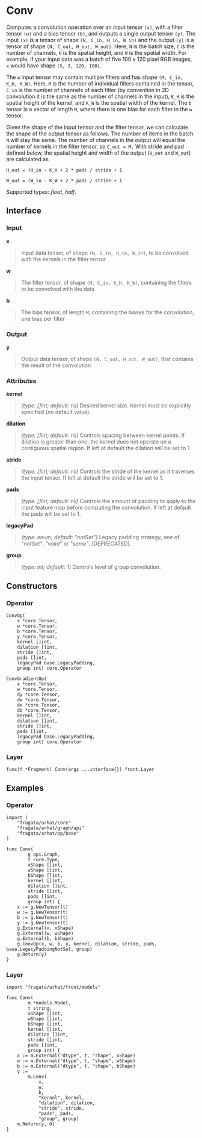 
# Conv

Computes a convolution operation over an input tensor `(x)`, with a filter tensor `(w)`
and a bias tensor `(b)`, and outputs a single output tensor `(y)`. 
The input `(x)` is a tensor of shape `(N, C_in, H_in, W_in)` and the output `(y)` is 
a tensor of shape `(N, C_out, H_out, W_out)`. Here, `N` is the batch size, 
`C` is the number of channels, `H` is the spatial height, and `W` is the spatial width. 
For example, if your input data was a batch of five 100 x 120 pixel RGB images, 
`x` would have shape `(5, 3, 120, 100)`.

The `w` input tensor may contain multiple filters and has shape `(M, C_in, K_H, K_W)`. 
Here, `M` is the number of individual filters contained in the tensor, `C_in` is
the number of channels of each filter (by convention in 2D convolution it is the same as
the number of channels in the input), `K_H` is the spatial height of the kernel, and `K_W` is
the spatial width of the kernel. The `b` tensor is a vector of length `M`, where there is 
one bias for each filter in the `w` tensor.

Given the shape of the input tensor and the filter tensor, we can calculate the shape of 
the output tensor as follows. The number of items in the batch `N` will stay the same. 
The number of channels in the output will equal the number of kernels in the filter tensor, 
so `C_out = M.` With stride and pad defined below, the spatial height and width of
the output (`H_out` and `W_out`) are calculated as

    H_out = (H_in - K_H + 2 * pad) / stride + 1

    W_out = (W_in - K_W + 2 * pad) / stride + 1

Supported types: *float, half*.

## Interface

### Input

**x**

>Input data tensor, of shape `(N, C_in, H_in, W_in)`, to be convolved with  the kernels in the filter tensor


**w**

>The filter tensor, of shape `(M, C_in, K_H, K_W)`, containing the filters to be  convolved with the data


**b**

>The bias tensor, of length `M`, containing the biases for the convolution,  one bias per filter


### Output

**y**

>Output data tensor, of shape `(N, C_out, H_out, W_out)`, that contains the result of the convolution


### Attributes

**kernel**

>*(type: []int; default: nil)* Desired kernel size.  Kernel must be explicitly specified (no default value).


**dilation**

>*(type: []int; default: nil)* Controls spacing between kernel points.  If dilation is greater than one, the kernel does not operate on a contiguous spatial region.  If left at default the dilation will be set to 1.


**stride**

>*(type: []int; default: nil)* Controls the stride of the kernel as it traverses the input tensor. If left at default the stride will be set to 1.


**pads**

>*(type: []int; default: nil)* Controls the amount of padding to apply to the input feature map before computing the convolution. If left at default the pads will be set to 1.


**legacyPad**

>*(type: enum; default: "notSet")* Legacy padding strategy, one of *"notSet"*, *"valid"*  or *"same"*. (DEPRECATED).


**group**

>*(type: int; default: 1)* Controls level of group convolution.


## Constructors

### Operator


```
ConvOp(
    x *core.Tensor,
    w *core.Tensor,
    b *core.Tensor,
    y *core.Tensor,
    kernel []int,
    dilation []int,
    stride []int,
    pads []int,
    legacyPad base.LegacyPadding,
    group int) core.Operator

ConvGradientOp(
    x *core.Tensor,
    w *core.Tensor,
    dy *core.Tensor,
    dw *core.Tensor,
    dx *core.Tensor,
    db *core.Tensor,
    kernel []int,
    dilation []int,
    stride []int,
    pads []int,
    legacyPad base.LegacyPadding,
    group int) core.Operator
```


### Layer


```
func(f *Fragment) Conv(args ...interface{}) front.Layer
```


## Examples

### Operator


```
import (
    "fragata/arhat/core"
    "fragata/arhat/graph/api"
    "fragata/arhat/op/base"
)

func Conv(
        g api.Graph, 
        t core.Type, 
        xShape []int,
        wShape []int,
        bShape []int,
        kernel []int,
        dilation []int,
        stride []int,
        pads []int,
        group int) {
    x := g.NewTensor(t)
    w := g.NewTensor(t)
    b := g.NewTensor(t)
    y := g.NewTensor(t)
    g.External(x, xShape)
    g.External(w, wShape)
    g.External(b, bShape)
    g.ConvOp(x, w, b, y, kernel, dilation, stride, pads, base.LegacyPaddingNotSet, group)
    g.Return(y)
}
```


### Layer


```
import "fragata/arhat/front/models"

func Conv(
        m *models.Model, 
        t string, 
        xShape []int,
        wShape []int,
        bShape []int,
        kernel []int,
        dilation []int,
        stride []int,
        pads []int,
        group int) {
    x := m.External("dtype", t, "shape", xShape)
    w := m.External("dtype", t, "shape", wShape)
    b := m.External("dtype", t, "shape", bShape)
    y := 
        m.Conv(
            x, 
            w, 
            b,
            "kernel", kernel,
            "dilation", dilation,
            "stride", stride,
            "pads", pads,
            "group", group)
    m.Return(y, 0)
}
```

